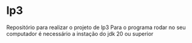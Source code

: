 # lp3
Repositório para realizar o projeto de lp3
Para o programa rodar no seu computador é necessário a instação do jdk 20 ou superior



